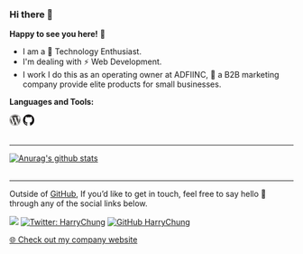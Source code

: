### Hi there 👋

<!--<img align="right" alt="GIF" src="https://magiccopy.xyz/assets/images/hadder.gif" width="500" height="320" />-->

**Happy to see you here!** :star_struck: <br> 
- I am a 🚀 Technology Enthusiast. 
- I'm dealing with ⚡ Web Development. 
- I work I do this as an operating owner at ADFIINC, 💪 a B2B marketing company provide elite products for small businesses.

**Languages and Tools:**  

<code><img height="20" src="https://raw.githubusercontent.com/github/explore/80688e429a7d4ef2fca1e82350fe8e3517d3494d/topics/wordpress/wordpress.png"></code>
<code><img height="20" src="https://raw.githubusercontent.com/github/explore/78df643247d429f6cc873026c0622819ad797942/topics/github/github.png"></code>
<br />
<br />

---
<!--[![Top Langs](https://github-readme-stats.vercel.app/api/top-langs/?username=hhharry100&layout=compact)](https://github.com/hhharry100/github-readme-stats)-->
[![Anurag's github stats](https://github-readme-stats.vercel.app/api?username=hhharry100)](https://github.com/hhharry100/github-readme-stats)
<br />
<br />

---
Outside of [GitHub](https://github.com/hhharry100/), If you’d like to get in touch, feel free to say hello 👋 through any of the social links below. 


![](https://komarev.com/ghpvc/?username=hhharry100&color=blue&label=Profile+Views)
[![Twitter: HarryChung](https://img.shields.io/twitter/follow/hhharry100?style=social)](https://twitter.com/hhharry100)
[![GitHub HarryChung](https://img.shields.io/github/followers/hhharry100?label=follow&style=social)](https://github.com/hhharry100)


<p><a href="https://adfiinc.com">🌐 Check out my company website</a></p>

<!--<code><img height="20" src="https://raw.githubusercontent.com/github/explore/80688e429a7d4ef2fca1e82350fe8e3517d3494d/topics/mysql/mysql.png"></code>-->
<!--<code><img height="20" src="https://raw.githubusercontent.com/github/explore/80688e429a7d4ef2fca1e82350fe8e3517d3494d/topics/firebase/firebase.png"></code>-->
<!--<code><img height="20" src="https://raw.githubusercontent.com/github/explore/80688e429a7d4ef2fca1e82350fe8e3517d3494d/topics/git/git.png"></code>-->

<!--
**hhharry100/hhharry100** is a ✨ _special_ ✨ repository because its `README.md` (this file) appears on your GitHub profile.

Here are some ideas to get you started:

- 🔭 I’m currently working on ...
- 🌱 I’m currently learning ...
- 👯 I’m looking to collaborate on ...
- 🤔 I’m looking for help with ...
- 💬 Ask me about ...
- 📫 How to reach me: ...
- 😄 Pronouns: ...
- ⚡ Fun fact: ...
-->
